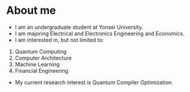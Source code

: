 # About me

- I am an undergraduate student at Yonsei University.
- I am majoring Electrical and Electronics Engineering and Economics.
- I am interested in, but not limited to:
 1. Quantum Computing
 2. Computer Architecture
 3. Machine Learning
 4. Financial Engineering
- My current research interest is Quantum Compiler Optimization.
